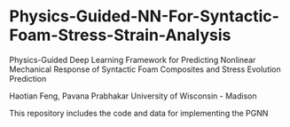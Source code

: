 # Physics-Guided-NN-For-Syntactic-Foam-Stress-Strain-Analysis

Physics-Guided Deep Learning Framework for Predicting Nonlinear Mechanical Response of Syntactic Foam Composites and Stress Evolution Prediction

Haotian Feng, Pavana Prabhakar
University of Wisconsin - Madison


This repository includes the code and data for implementing the PGNN
